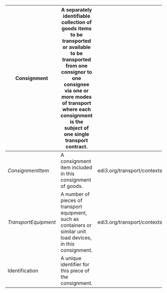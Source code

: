 | **Consignment** | A separately identifiable collection of goods items to be transported or available to be transported from one consignor to one consignee via one or more modes of transport where each consignment is the subject of one single transport contract. | |
| -------- | --------- | -------- |
| *ConsignmentItem* | A consignment item included in this consignment of goods. | edi3.org/transport/contexts/ConsignmentItem.md |
| *TransportEquipment* | A number of pieces of transport equipment, such as containers or similar unit load devices, in this consignment. | edi3.org/transport/contexts/TransportEquipment.md |
| Identification | A unique identifier for this piece of the consignment. | |